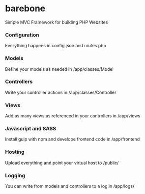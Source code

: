 # barebone
Simple MVC Framework for building PHP Websites

### Configuration

Everything happens in config.json and routes.php

### Models

Define your models as needed in /app/classes/Model

### Controllers

Write your controller actions in /app/classes/Controller

### Views

Add as many views as referenced in your controllers in /app/views

### Javascript and SASS 

Install gulp with npm and develope frontend code in /app/frontend

### Hosting

Upload everything and point your virtual host to /public/

### Logging

You can write from models and controllers to a log in /app/logs/

